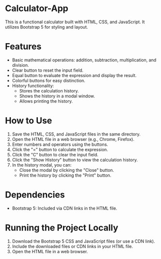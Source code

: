 # Calculator-App

This is a functional calculator built with HTML, CSS, and JavaScript. It utilizes Bootstrap 5 for styling and layout.

# Features

* Basic mathematical operations: addition, subtraction, multiplication, and division.
* Clear button to reset the input field.
* Equal button to evaluate the expression and display the result.
* Colorful buttons for easy distinction.
* History functionality:
    * Stores the calculation history.
    * Shows the history in a modal window.
    * Allows printing the history.

# How to Use

1. Save the HTML, CSS, and JavaScript files in the same directory.
2. Open the HTML file in a web browser (e.g., Chrome, Firefox).
3. Enter numbers and operators using the buttons.
4. Click the "=" button to calculate the expression.
5. Click the "C" button to clear the input field.
6. Click the "Show History" button to view the calculation history.
7. In the history modal, you can:
    * Close the modal by clicking the "Close" button.
    * Print the history by clicking the "Print" button.

# Dependencies

* Bootstrap 5: Included via CDN links in the HTML file.

# Running the Project Locally

1. Download the Bootstrap 5 CSS and JavaScript files (or use a CDN link).
2. Include the downloaded files or CDN links in your HTML file.
3. Open the HTML file in a web browser.
